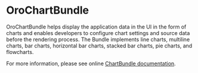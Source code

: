 # OroChartBundle

OroChartBundle helps display the application data in the UI in the form of charts and enables developers to configure chart settings and source data before the rendering process. The Bundle implements line charts, multiline charts, bar charts, horizontal bar charts, stacked bar charts, pie charts, and flowcharts.

For more information, please see online [ChartBundle documentation](https://doc.oroinc.com/bundles/platform/BatchBundle/).
